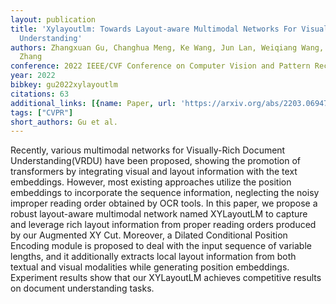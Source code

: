 ```yaml
---
layout: publication
title: 'Xylayoutlm: Towards Layout-aware Multimodal Networks For Visually-rich Document
  Understanding'
authors: Zhangxuan Gu, Changhua Meng, Ke Wang, Jun Lan, Weiqiang Wang, Ming Gu, Liqing
  Zhang
conference: 2022 IEEE/CVF Conference on Computer Vision and Pattern Recognition (CVPR)
year: 2022
bibkey: gu2022xylayoutlm
citations: 63
additional_links: [{name: Paper, url: 'https://arxiv.org/abs/2203.06947'}]
tags: ["CVPR"]
short_authors: Gu et al.
---
```

Recently, various multimodal networks for Visually-Rich Document
Understanding(VRDU) have been proposed, showing the promotion of transformers
by integrating visual and layout information with the text embeddings. However,
most existing approaches utilize the position embeddings to incorporate the
sequence information, neglecting the noisy improper reading order obtained by
OCR tools. In this paper, we propose a robust layout-aware multimodal network
named XYLayoutLM to capture and leverage rich layout information from proper
reading orders produced by our Augmented XY Cut. Moreover, a Dilated
Conditional Position Encoding module is proposed to deal with the input
sequence of variable lengths, and it additionally extracts local layout
information from both textual and visual modalities while generating position
embeddings. Experiment results show that our XYLayoutLM achieves competitive
results on document understanding tasks.